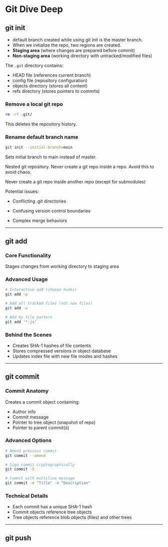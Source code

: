 # Git Dive Deep

## git init

- default branch created while using git init is the master branch.
- When we initialize the repo, two regions are created.
- **Staging area** (where changes are prepared before commit)
- **Non-staging area** (working directory with untracked/modified files)

The `.git` directory contains:

- HEAD file (references current branch)
- config file (repository configuration)
- objects directory (stores all content)
- refs directory (stores pointers to commits)

### Remove a local git repo

```bash
rm -rf .git/
```

This deletes the repository history.

### Rename default branch name

```bash
git init --initial-branch=main
```

Sets initial branch to main instead of master.

Nested git repository.
Never create a git repo inside a repo.
Avoid this to avoid chaos.

Never create a git repo inside another repo (except for submodules)

Potential issues:

- Conflicting .git directories

- Confusing version control boundaries

- Complex merge behaviors

---

## git add

### Core Functionality

Stages changes from working directory to staging area

### Advanced Usage

```bash
# Interactive add (choose hunks)
git add -p

# Add all tracked files (not new files)
git add -u

# Add by file pattern
git add '*.js'
```

### Behind the Scenes

- Creates SHA-1 hashes of file contents
- Stores compressed versions in object database
- Updates index file with new file modes and hashes

---

## git commit

### Commit Anatomy

Creates a commit object containing:

- Author info
- Commit message
- Pointer to tree object (snapshot of repo)
- Pointer to parent commit(s)

### Advanced Options

```bash
# Amend previous commit
git commit --amend

# Sign commit cryptographically
git commit -S

# Commit with multiline message
git commit -m "Title" -m "Description"
```

### Technical Details

- Each commit has a unique SHA-1 hash
- Commit objects reference tree objects
- Tree objects reference blob objects (files) and other trees

---

## git push
